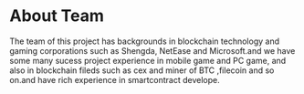 # About Team

The team of this project has backgrounds in blockchain technology and gaming corporations such as Shengda, NetEase and Microsoft.and we have some many sucess project experience in mobile game and PC game, and also in blockchain fileds such as cex and miner of BTC ,filecoin and so on.and have rich experience in smartcontract develope.
